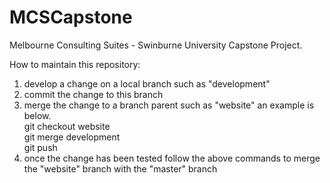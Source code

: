 # MCSCapstone
Melbourne Consulting Suites - Swinburne University Capstone Project. 

How to maintain this repository:  
1. develop a change on a local branch such as "development"  
2. commit the change to this branch  
3. merge the change to a branch parent such as "website" an example is below.  
  git checkout website  
  git merge development  
  git push  
4. once the change has been tested follow the above commands to merge the "website" branch with the "master" branch  

